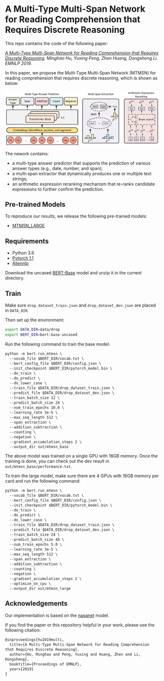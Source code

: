 # A Multi-Type Multi-Span Network for Reading Comprehension that Requires Discrete Reasoning

This repo contains the code of the following paper:

<i> [A Multi-Type Multi-Span Network for Reading Comprehension that Requires Discrete Reasoning](https://arxiv.org/abs/1908.05514). Minghao Hu, Yuxing Peng, Zhen Huang, Dongsheng Li. EMNLP 2019.</i>

In this paper, we propose the Multi-Type Multi-Span Network (MTMSN) for reading comprehension that requires discrete reasoning, which is shown as below: 
<p>
<img src="image/mtmsn_overview.pdf" width="800">
</p>

The nework contains: 
- a multi-type answer predictor that supports the prediction of various answer types (e.g., date, number, and span); 
- a multi-span extractor that dynamically produces one or multiple text strings; 
- an arithmetic expression reranking mechanism that re-ranks candidate expressions to further confirm the prediction.  


## Pre-trained Models
To reproduce our results, we release the following pre-trained models:
- [MTMSN_LARGE](https://drive.google.com/open?id=1cqvaBJIG9iPIOxp5VzzUTzGknaj9Vmbo)

## Requirements
- Python 3.6
- [Pytorch 1.1](https://pytorch.org/)
- [Allennlp](https://allennlp.org/)

Download the uncased [BERT-Base](https://drive.google.com/file/d/13I0Gj7v8lYhW5Hwmp5kxm3CTlzWZuok2/view?usp=sharing) model and unzip it in the current directory. 

## Train
Make sure `drop_dataset_train.json` and `drop_dataset_dev.json` are placed in `DATA_DIR`.

Then set up the environment:
```bash
export DATA_DIR=data/drop
export BERT_DIR=bert-base-uncased
```

Run the following command to train the base model:
```shell
python -m bert.run_mtmsn \
  --vocab_file $BERT_DIR/vocab.txt \
  --bert_config_file $BERT_DIR/config.json \
  --init_checkpoint $BERT_DIR/pytorch_model.bin \
  --do_train \
  --do_predict \
  --do_lower_case \
  --train_file $DATA_DIR/drop_dataset_train.json \
  --predict_file $DATA_DIR/drop_dataset_dev.json \
  --train_batch_size 12 \
  --predict_batch_size 24 \
  --num_train_epochs 10.0 \
  --learning_rate 3e-5 \
  --max_seq_length 512 \
  --span_extraction \
  --addition_subtraction \
  --counting \
  --negation \
  --gradient_accumulation_steps 2 \
  --output_dir out/mtmsn_base
```
The above model was trained on a single GPU with 16GB memory. Once the training is done, you can check out the dev result in `out/mtmsn_base/performance.txt`.

To train the large model, make sure there are 4 GPUs with 16GB memory per card and run the following command:
```shell
python -m bert.run_mtmsn \
  --vocab_file $BERT_DIR/vocab.txt \
  --bert_config_file $BERT_DIR/config.json \
  --init_checkpoint $BERT_DIR/pytorch_model.bin \
  --do_train \
  --do_predict \
  --do_lower_case \
  --train_file $DATA_DIR/drop_dataset_train.json \
  --predict_file $DATA_DIR/drop_dataset_dev.json \
  --train_batch_size 24 \
  --predict_batch_size 48 \
  --num_train_epochs 5.0 \
  --learning_rate 3e-5 \
  --max_seq_length 512 \
  --span_extraction \
  --addition_subtraction \
  --counting \
  --negation \
  --gradient_accumulation_steps 2 \
  --optimize_on_cpu \
  --output_dir out/mtmsn_large
```

## Acknowledgements
Our implementation is based on the [naqanet](https://github.com/allenai/allennlp/blob/master/allennlp/models/reading_comprehension/naqanet.py) model.

If you find the paper or this repository helpful in your work, please use the following citation:
```
@inproceedings{hu2019multi,
  title={A Multi-Type Multi-Span Network for Reading Comprehension that Requires Discrete Reasoning},
  author={Hu, Minghao and Peng, Yuxing and Huang, Zhen and Li, Dongsheng},
  booktitle={Proceedings of EMNLP},
  year={2019}
}
```